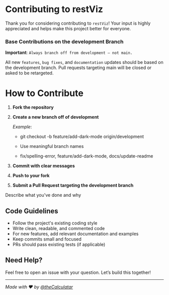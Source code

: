 # Contributing to restViz

Thank you for considering contributing to `restViz`! Your input is highly appreciated and helps make this project better for everyone.

### Base Contributions on the development Branch
**Important**: ```Always branch off from development — not main.```

All new ```features```, ```bug fixes```, and ```documentation``` updates should be based on the development branch. Pull requests targeting main will be closed or asked to be retargeted.

# How to Contribute
1. **Fork the repository**

2. **Create a new branch off of development**

   *Example*:
      - git checkout -b feature/add-dark-mode origin/development
   
      - Use meaningful branch names
   
      - fix/spelling-error, feature/add-dark-mode, docs/update-readme

3. **Commit with clear messages**

4. **Push to your fork**

5. **Submit a Pull Request targeting the development branch**

Describe what you've done and why

## Code Guidelines

- Follow the project's existing coding style
- Write clean, readable, and commented code
- For new features, add relevant documentation and examples
- Keep commits small and focused
- PRs should pass existing tests (if applicable)

## Need Help?

Feel free to open an issue with your question. Let’s build this together!

---

_Made with ❤️ by [@theCalculatar](https://github.com/theCalculatar)_
